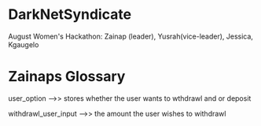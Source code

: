 # DarkNetSyndicate
August Women's Hackathon: Zainap (leader), Yusrah(vice-leader), Jessica, Kgaugelo

# Zainaps Glossary
user_option -->> stores whether the user wants to wthdrawl and or deposit

withdrawl_user_input -->> the amount  the user wishes to withdrawl

